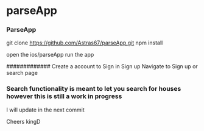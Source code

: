 # parseApp

### ParseApp ###
git clone https://github.com/Astras67/parseApp.git
npm install

open the ios/parseApp
run the app

#############
Create a account to Sign in
Sign up
Navigate to Sign up or search page

### Search functionality is meant to let you search for houses however this is still a work in progress
I will update in the next commit

Cheers kingD

